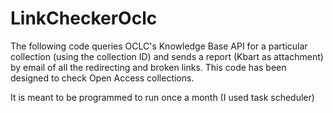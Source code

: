 # LinkCheckerOclc

The following code queries OCLC's Knowledge Base API for a particular collection (using the collection ID) and sends a report (Kbart as attachment) by email of all the redirecting and broken links.
This code has been designed to check Open Access collections.

It is meant to be programmed to run once a month (I used task scheduler)
